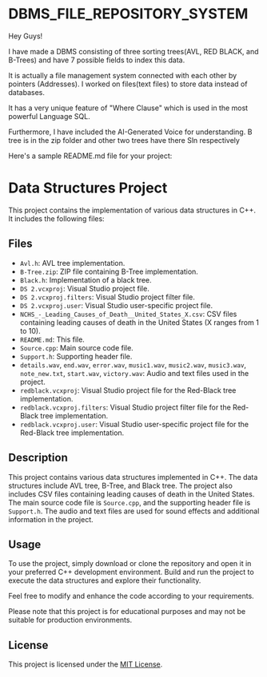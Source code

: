 # DBMS_FILE_REPOSITORY_SYSTEM
Hey Guys!

I have made a DBMS consisting of three sorting trees(AVL, RED BLACK, and B-Trees) and have 7 possible fields to index this data.

It is actually a file management system connected with each other by pointers (Addresses). I worked on files(text files) to store data instead of databases.

It has a very unique feature of "Where Clause" which is used in the most powerful Language SQL.

Furthermore, I have included the AI-Generated Voice for understanding.
 B tree is in the zip folder 
and other two trees have there Sln respectively

Here's a sample README.md file for your project:

# Data Structures Project

This project contains the implementation of various data structures in C++. It includes the following files:

## Files

- `Avl.h`: AVL tree implementation.
- `B-Tree.zip`: ZIP file containing B-Tree implementation.
- `Black.h`: Implementation of a black tree.
- `DS 2.vcxproj`: Visual Studio project file.
- `DS 2.vcxproj.filters`: Visual Studio project filter file.
- `DS 2.vcxproj.user`: Visual Studio user-specific project file.
- `NCHS_-_Leading_Causes_of_Death__United_States_X.csv`: CSV files containing leading causes of death in the United States (X ranges from 1 to 10).
- `README.md`: This file.
- `Source.cpp`: Main source code file.
- `Support.h`: Supporting header file.
- `details.wav`, `end.wav`, `error.wav`, `music1.wav`, `music2.wav`, `music3.wav`, `note_new.txt`, `start.wav`, `victory.wav`: Audio and text files used in the project.
- `redblack.vcxproj`: Visual Studio project file for the Red-Black tree implementation.
- `redblack.vcxproj.filters`: Visual Studio project filter file for the Red-Black tree implementation.
- `redblack.vcxproj.user`: Visual Studio user-specific project file for the Red-Black tree implementation.

## Description

This project contains various data structures implemented in C++. The data structures include AVL tree, B-Tree, and Black tree. The project also includes CSV files containing leading causes of death in the United States. The main source code file is `Source.cpp`, and the supporting header file is `Support.h`. The audio and text files are used for sound effects and additional information in the project.

## Usage

To use the project, simply download or clone the repository and open it in your preferred C++ development environment. Build and run the project to execute the data structures and explore their functionality.

Feel free to modify and enhance the code according to your requirements.

Please note that this project is for educational purposes and may not be suitable for production environments.

## License

This project is licensed under the [MIT License](LICENSE).
